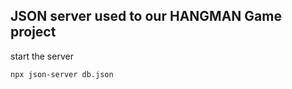 ## JSON server used to our HANGMAN Game project

start the server
``` Bash
npx json-server db.json
```